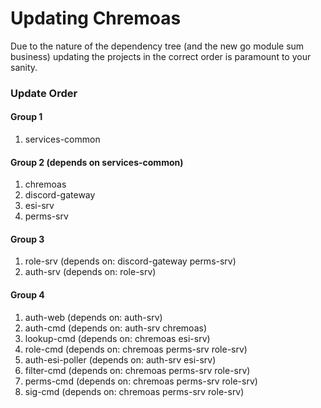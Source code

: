 # Updating Chremoas
Due to the nature of the dependency tree (and the new go module sum business) updating the projects in the correct order is paramount to your sanity.

### Update Order

#### Group 1
1) services-common

#### Group 2 (depends on services-common)
1) chremoas
1) discord-gateway
1) esi-srv
1) perms-srv

#### Group 3
1) role-srv (depends on: discord-gateway perms-srv)
1) auth-srv (depends on: role-srv)

#### Group 4
1) auth-web (depends on: auth-srv)
1) auth-cmd (depends on: auth-srv chremoas)
1) lookup-cmd (depends on: chremoas esi-srv)
1) role-cmd (depends on: chremoas perms-srv role-srv)
1) auth-esi-poller (depends on: auth-srv esi-srv)
1) filter-cmd (depends on: chremoas perms-srv role-srv)
1) perms-cmd (depends on: chremoas perms-srv role-srv)
1) sig-cmd (depends on: chremoas perms-srv role-srv)

